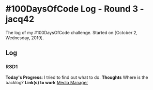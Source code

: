 # #100DaysOfCode Log - Round 3 - jacq42

The log of my #100DaysOfCode challenge. Started on [October 2, Wednesday, 2019].

## Log

### R3D1 
**Today's Progress**: I tried to find out what to do.
**Thoughts** Where is the backlog?
**Link(s) to work** [Media Manager](https://github.com/jacq42/media-manager)